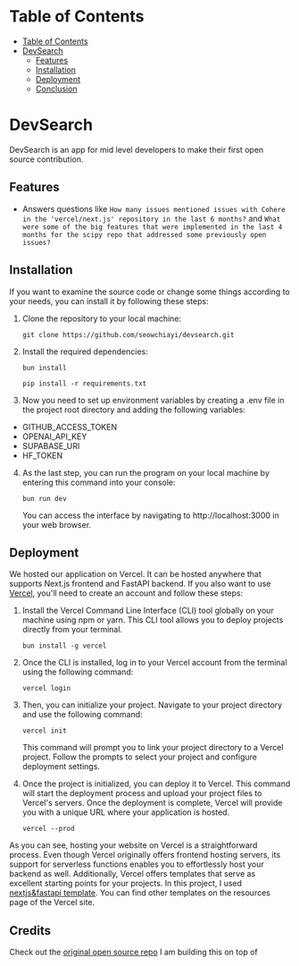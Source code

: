 # Table of Contents
- [Table of Contents](#table-of-contents)
- [DevSearch](#devsearch)
  - [Features](#features)
  - [Installation](#installation)
  - [Deployment](#deployment)
  - [Conclusion](#conclusion)

# DevSearch

DevSearch is an app for mid level developers to make their first open source contribution.

## Features

- Answers questions like `How many issues mentioned issues with Cohere in the 'vercel/next.js' repository in the last 6 months?` and `What were some of the big features that were implemented in the last 4 months for the scipy repo that addressed some previously open issues?`

## Installation

If you want to examine the source code or change some things according to your needs, you can install it by following these steps:

1. Clone the repository to your local machine:
   ```
   git clone https://github.com/seowchiayi/devsearch.git
   ```

2. Install the required dependencies:
   ```
   bun install
   ```
   ```
   pip install -r requirements.txt
   ```

3. Now you need to set up environment variables by creating a .env file in the project root directory and adding the following variables:
  
  - GITHUB_ACCESS_TOKEN
  - OPENAI_API_KEY
  - SUPABASE_URI
  - HF_TOKEN

4. As the last step, you can run the program on your local machine by entering this command into your console:
   ```
   bun run dev
   ```
   You can access the interface by navigating to http://localhost:3000 in your web browser.

## Deployment

We hosted our application on Vercel. It can be hosted anywhere that supports Next.js frontend and FastAPI backend. If you also want to use [Vercel](https://vercel.com/login), you'll need to create an account and follow these steps:

1. Install the Vercel Command Line Interface (CLI) tool globally on your machine using npm or yarn. This CLI tool allows you to deploy projects directly from your terminal.
   ```
   bun install -g vercel
   ```

2. Once the CLI is installed, log in to your Vercel account from the terminal using the following command:
   ```
   vercel login
   ```
3. Then, you can initialize your project. Navigate to your project directory and use the following command:
   ```
   vercel init
   ```
   This command will prompt you to link your project directory to a Vercel project. Follow the prompts to select your project and configure deployment settings.

4. Once the project is initialized, you can deploy it to Vercel. This command will start the deployment process and upload your project files to Vercel's servers. Once the deployment is complete, Vercel will provide you with a unique URL where your application is hosted.
   ```
   vercel --prod
   ```

As you can see, hosting your website on Vercel is a straightforward process. Even though Vercel originally offers frontend hosting servers,  its support for serverless functions enables you to effortlessly host your backend as well. Additionally, Vercel offers templates that serve as excellent starting points for your projects. In this project, I used [nextjs&fastapi template](https://vercel.com/templates/next.js/nextjs-fastapi-starter). You can find other templates on the resources page of the Vercel site.

## Credits
Check out the [original open source repo](https://github.com/timescale/rag-is-more-than-vector-search) I am building this on top of